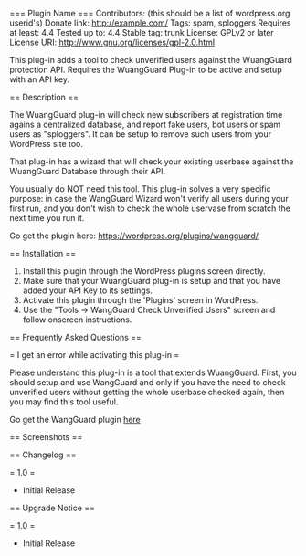 === Plugin Name ===
Contributors: (this should be a list of wordpress.org userid's)
Donate link: http://example.com/
Tags: spam, sploggers
Requires at least: 4.4
Tested up to: 4.4
Stable tag: trunk
License: GPLv2 or later
License URI: http://www.gnu.org/licenses/gpl-2.0.html

This plug-in adds a tool to check unverified users against the WuangGuard protection API. Requires the WuangGuard Plug-in to be active and setup with an API key.

== Description ==

The WuangGuard plug-in will check new subscribers at registration time agains a centralized database, and report fake users, bot users or spam users as "sploggers". It can be setup to remove such users from your WordPress site too.

That plug-in has a wizard that will check your existing userbase against the WuangGuard Database through their API.

You usually do NOT need this tool. This plug-in solves a very specific purpose: in case the WangGuard Wizard won't verify all users during your first run, and you don't wish to check the whole uservase from scratch the next time you run it.

Go get the plugin here: https://wordpress.org/plugins/wangguard/

== Installation ==

1. Install this plugin through the WordPress plugins screen directly.
1. Make sure that your WuangGuard plug-in is setup and that you have added your API Key to its settings.
1. Activate this plugin through the 'Plugins' screen in WordPress.
1. Use the "Tools -> WangGuard Check Unverified Users" screen and follow onscreen instructions.

== Frequently Asked Questions ==

= I get an error while activating this plug-in =

Please understand this plug-in is a tool that extends WuangGuard. First, you should setup and use WangGuard and only if you have the need to check unverified users without getting the whole userbase checked again, then you may find this tool useful.

Go get the WangGuard plugin [here](https://wordpress.org/plugins/wangguard/ "WangGuard Plug-in")

== Screenshots ==



== Changelog ==

= 1.0 =
* Initial Release

== Upgrade Notice ==

= 1.0 =
* Initial Release